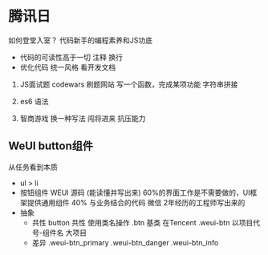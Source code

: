 # 腾讯日
如何登堂入室？
代码新手的编程素养和JS功底

- 代码的可读性高于一切
    注释 换行
- 优化代码
    统一风格 看开发文档


1. JS面试题
    codewars
    刷题网站
    写一个函数，完成某项功能
    字符串拼接

2. es6 语法


3. 智商游戏
    换一种写法
    闯将进来 抗压能力

## WeUI button组件
从任务看到本质
- ul > li
- 按钮组件 WEUI 源码 (能读懂并写出来)
    60%的界面工作是不需要做的，UI框架提供通用组件
    40% 与业务结合的代码
    微信 2年经历的工程师写出来的
- 抽象
    - 共性
        button 共性 使用类名操作 .btn 基类 在Tencent .weui-btn
        以项目代号-组件名 大项目
    - 差异
        .weui-btn_primary
        .weui-btn_danger
        .weui-btn_info
        